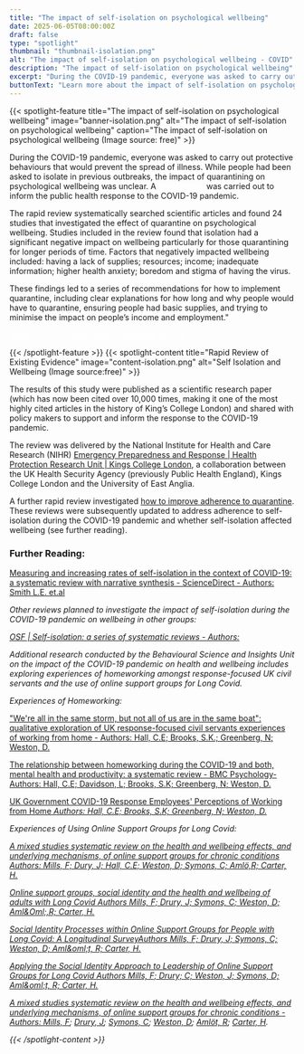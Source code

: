 ```yaml
---
title: "The impact of self-isolation on psychological wellbeing"
date: 2025-06-05T08:00:00Z
draft: false
type: "spotlight"
thumbnail: "thumbnail-isolation.png"
alt: "The impact of self-isolation on psychological wellbeing - COVID"
description: "The impact of self-isolation on psychological wellbeing"
excerpt: "During the COVID-19 pandemic, everyone was asked to carry out protective behaviours that would prevent the spread of illness. While people had been asked to isolate in previous outbreaks, the impact of quarantining on psychological wellbeing was unclear."
buttonText: "Learn more about the impact of self-isolation on psychological wellbeing"
---
```

{{< spotlight-feature title="The impact of self-isolation on psychological wellbeing" image="banner-isolation.png" alt="The impact of self-isolation on psychological wellbeing" caption="The impact of self-isolation on psychological wellbeing (Image source: free)" >}}
<p>During the COVID-19 pandemic, everyone was asked to carry out protective behaviours that would prevent the spread of illness.  While people had been asked to isolate in previous outbreaks, the impact of quarantining on psychological wellbeing was unclear.  A <a style="color:white;" href="https://www.thelancet.com/journals/lancet/article/PIIS0140-6736(20)30460-8/fulltext#:~:text=Most%20reviewed%20studies%20reported%20negative,%2C%20financial%20loss%2C%20and%20stigma" target="_blank">rapid review</a> was carried out to inform the public health response to the COVID-19 pandemic.</p>
<p>The rapid review systematically searched scientific articles and found 24 studies that investigated the effect of quarantine on psychological wellbeing.  Studies included in the review found that isolation had a significant negative impact on wellbeing particularly for those quarantining for longer periods of time.  Factors that negatively impacted wellbeing included:  having a lack of supplies; resources; income; inadequate information; higher health anxiety; boredom and stigma of having the virus.</p>
<p>These findings led to a series of recommendations for how to implement quarantine, including  clear explanations for how long and why people would have to quarantine, ensuring people had basic supplies, and  trying to minimise the impact on people’s income and employment."</p>
<p><a style="color:white;" href="https://researchportal.ukhsa.gov.uk/en/persons/louise-smith-2/publications/" target="_blank">Author: Louise Smith; UKHSA Research Profile</a></p>
{{< /spotlight-feature >}}
{{< spotlight-content title="Rapid Review of Existing Evidence" image="content-isolation.png" alt="Self Isolation and Wellbeing (Image source:free)" >}}
<p>The results of this study were published as a scientific research paper (which has now been cited over 10,000 times, making it one of the most highly cited articles in the history of King’s College London) and shared with policy makers to support and inform the response to the COVID-19 pandemic.</p>

<p>The review was delivered by the National Institute for Health and Care Research (NIHR) <a href="https://epr.hpru.nihr.ac.uk/" target="_blank">Emergency Preparedness and Response | Health Protection Research Unit | Kings College London</a>, a collaboration between the UK Health Security Agency (previously Public Health England), Kings College London and the University of East Anglia.</p>  

<p>A further rapid review investigated <a href="https://pubmed.ncbi.nlm.nih.gov/32334182/" target="_blank">how to improve adherence to quarantine</a>.
These reviews were subsequently updated to address adherence to self-isolation during the COVID-19 pandemic and whether self-isolation affected wellbeing (see further reading).</p>

<h3 class="red d-none d-lg-block">Further Reading:</h3>
<p><a href="https://www.sciencedirect.com/science/article/pii/S0033350624002269" target="_blank">Measuring and increasing rates of self-isolation in the context of COVID-19: a systematic review with narrative synthesis - ScienceDirect - Authors: Smith L.E. et.al</a></p>
<p><i>Other reviews planned to investigate the impact of self-isolation during the COVID-19 pandemic on wellbeing in other groups:</p>
<p><a href="https://osf.io/24rz3/" target="_blank">OSF | Self-isolation: a series of systematic reviews - Authors: </a></p>
<p>Additional research conducted by the Behavioural Science and Insights Unit on the impact of the COVID-19 pandemic on health and wellbeing includes exploring experiences of homeworking amongst response-focused UK civil servants and the use of online support groups for Long Covid.</i></p>
<p><i>Experiences of Homeworking:</i></p>
<p><a href="https://link.springer.com/article/10.1186/s12889-025-21385-4" target="_blank">"We're all in the same storm, but not all of us are in the same boat": qualitative exploration of UK response-focused civil servants experiences of working from home - Authors: Hall, C.E; Brooks, S.K.; Greenberg, N; Weston, D.</a></p>
<p><a href="https://link.springer.com/article/10.1186/s40359-023-01221-3" target="_blank">The relationship between homeworking during the COVID-19 and both, mental health and productivity: a systematic review - BMC Psychology- Authors: Hall, C.E; Davidson, L; Brooks, S.K; Greenberg, N; Weston, D.</a></p>
<p><a href="https://journals.lww.com/joem/fulltext/2024/12000/uk_government_covid_19_response_employees_.25.aspx" target="_blank">UK Government COVID-19 Response Employees' Perceptions of Working from Home <i> Authors: Hall, C.E; Brooks, S.K; Greenberg, N; Weston, D.<i></a></p>
<p><i>Experiences of Using Online Support Groups for Long Covid:<i></p>
<p><a href="https://www.nature.com/articles/s44271-025-00217-6" target="_blank">A mixed studies systematic review on the health and wellbeing effects, and underlying mechanisms, of online support groups for chronic conditions <i>Authors: Mills, F; Dury, J; Hall, C.E; Weston, D; Symons, C; Aml&ouml;,R; Carter, H.<i></a></p>
<p><a href="https://onlinelibrary.wiley.com/doi/full/10.1002/casp.2849" target="_blank">Online support groups, social identity and the health and wellbeing of adults with Long Covid <i> Authors Mills, F; Drury, J; Symons, C; Weston, D; Aml&Oml;,R; Carter, H.</a> <i></p>
<p><a href="https://www.qeios.com/read/BYF1FU" target="_blank">Social Identity Processes within Online Support Groups for People with Long Covid: A Longitudinal Survey<i>Authors Mills, F; Drury, J; Symons, C; Weston, D; Aml&oml;t, R; Carter, H.<i></a></p>
<p><a href="https://osf.io/preprints/psyarxiv/pz5hn_v1" target="_blank">Applying the Social Identity Approach to Leadership of Online Support Groups for Long Covid Authors Mills, F; Drury; C; Weston, J; Symons, D; Aml&oml;t, R; Carter, H.</a> <i></p></a></p>
<p>
  <a href="https://www.nature.com/articles/s44271-025-00217-6" target="_blank">
    A mixed studies systematic review on the health and wellbeing effects, and underlying mechanisms, of online support groups for chronic conditions
    <i>-Authors: 
      <a href="https://www.researchgate.net/profile/Felicity-Mills" target="_blank">Mills, F</a>; 
      <a href="https://www.sussex.ac.uk/profiles/124634" target="_blank">Drury, J</a>; 
      <a href="https://www.kcl.ac.uk/people/charlotte-symons" target="_blank">Symons, C</a>; 
      <a href="https://www.kcl.ac.uk/people/dale-weston" target="_blank">Weston, D</a>; 
      <a href="https://www.gov.uk/government/people/matthew-amlot" target="_blank">Amlöt, R</a>; 
      <a href="https://www.kcl.ac.uk/people/helen-carter" target="_blank">Carter, H</a>.
    </i>
  </a>
</p>
{{< /spotlight-content >}}

